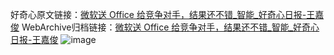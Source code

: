 好奇心原文链接：[微软送 Office 给竞争对手，结果还不错_智能_好奇心日报-王嘉俊](https://www.qdaily.com/articles/8899.html)
WebArchive归档链接：[微软送 Office 给竞争对手，结果还不错_智能_好奇心日报-王嘉俊](http://web.archive.org/web/20190623153634/https://www.qdaily.com/articles/8899.html)
![image](http://ww3.sinaimg.cn/large/007d5XDply1g3vdziu4f0j30u02j34mi)